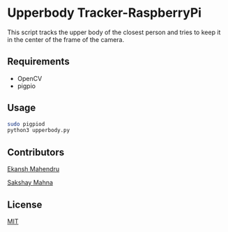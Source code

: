 # Upperbody Tracker-RaspberryPi

This script tracks the upper body of the closest person and tries to keep it in the center of the frame of the camera.

## Requirements

- OpenCV
- pigpio

## Usage

```bash
sudo pigpiod
python3 upperbody.py
```

## Contributors
[Ekansh Mahendru](https://github.com/Ekan5h/)

[Sakshay Mahna](https://github.com/SakshayMahna/)


## License
[MIT](https://choosealicense.com/licenses/mit/)
